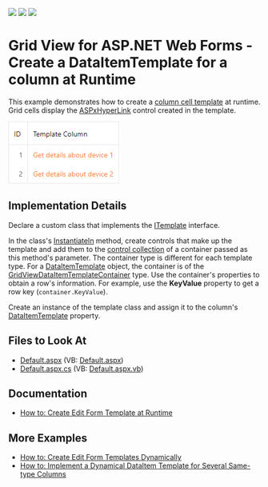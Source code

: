 <!-- default badges list -->
![](https://img.shields.io/endpoint?url=https://codecentral.devexpress.com/api/v1/VersionRange/128538626/21.2.3%2B)
[![](https://img.shields.io/badge/Open_in_DevExpress_Support_Center-FF7200?style=flat-square&logo=DevExpress&logoColor=white)](https://supportcenter.devexpress.com/ticket/details/E293)
[![](https://img.shields.io/badge/📖_How_to_use_DevExpress_Examples-e9f6fc?style=flat-square)](https://docs.devexpress.com/GeneralInformation/403183)
<!-- default badges end -->

# Grid View for ASP.NET Web Forms - Create a DataItemTemplate for a column at Runtime

This example demonstrates how to create a [column cell template](https://docs.devexpress.com/AspNet/DevExpress.Web.GridViewDataColumn.DataItemTemplate) at runtime. Grid cells display the [ASPxHyperLink](https://docs.devexpress.com/AspNet/DevExpress.Web.ASPxHyperLink) control created in the template.

![ASPxGridView-DataItemTemplate](ASPxGridView-DataItemTemplate.png)

## Implementation Details

Declare a custom class that implements the [ITemplate](https://docs.microsoft.com/en-us/dotnet/api/system.web.ui.itemplate) interface.

In the class's [InstantiateIn](https://docs.microsoft.com/ru-ru/dotnet/api/system.web.ui.itemplate.instantiatein) method, create controls that make up the template and add them to the [control collection](https://docs.microsoft.com/ru-ru/dotnet/api/system.windows.forms.control.controls) of a container passed as this method's parameter. The container type is different for each template type. For a [DataItemTemplate](https://docs.devexpress.com/AspNet/DevExpress.Web.GridViewDataColumn.DataItemTemplate) object, the container is of the [GridViewDataItemTemplateContainer](https://docs.devexpress.com/AspNet/DevExpress.Web.GridViewDataItemTemplateContainer) type. Use the container's properties to obtain a row's information. For example, use the **KeyValue** property to get a row key (`container.KeyValue`).

Create an instance of the template class and assign it to the column's [DataItemTemplate](https://docs.devexpress.com/AspNet/DevExpress.Web.GridViewDataColumn.DataItemTemplate) property.

## Files to Look At

- [Default.aspx](./CS/HyperlinkColumn/Default.aspx) (VB: [Default.aspx](./VB/HyperlinkColumn/Default.aspx))
- [Default.aspx.cs](./CS/HyperlinkColumn/Default.aspx.cs) (VB: [Default.aspx.vb](./VB/HyperlinkColumn/Default.aspx.vb))

## Documentation

- [How to: Create Edit Form Template at Runtime](https://docs.devexpress.com/AspNet/4341/components/grid-view/examples/how-to-create-edit-form-template-at-runtime)

## More Examples

- [How to: Create Edit Form Templates Dynamically](https://github.com/DevExpress-Examples/how-to-create-edit-form-templates-dynamically-e986)
- [How to: Implement a Dynamical DataItem Template for Several Same-type Columns](https://github.com/DevExpress-Examples/how-to-implement-a-dynamical-dataitem-template-for-several-same-type-columns-e4020)
